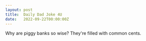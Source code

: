 ```yaml
---
layout: post
title:  Daily Dad Joke 4U
date:   2022-09-22T00:00:00Z
---
```

Why are piggy banks so wise? They're filled with common cents.
